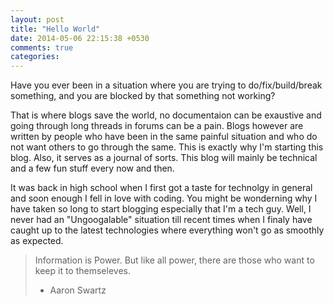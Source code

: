 ```yaml
---
layout: post
title: "Hello World"
date: 2014-05-06 22:15:38 +0530
comments: true
categories: 
---
```


Have you ever been in a situation where you are trying to do/fix/build/break something, and you are blocked by that something not working?
<!--more-->
That is where blogs save the world, no documentaion can be exaustive and going through long threads in forums can be a pain. Blogs however are written by people who have been in the same painful situation and who do not want others to go through the same. This is exactly why I'm starting this blog. Also, it serves as a journal of sorts. This blog will mainly be technical and a few fun stuff every now and then.

It was back in high school when I first got a taste for technolgy in general and soon enough I fell in love with coding. You might be wonderning why I have taken so long to start blogging especially that I'm a tech guy. Well, I never had an "Ungoogalable" situation till recent times when I finaly have caught up to the latest technologies where everything won't go as smoothly as expected.

>Information is Power.
>But like all power,
>there are those who want to
>keep it to themseleves.
> - Aaron Swartz
